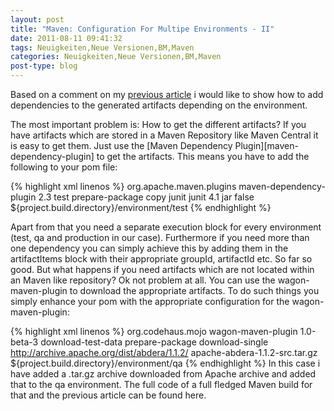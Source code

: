 ```yaml
---
layout: post
title: "Maven: Configuration For Multipe Environments - II"
date: 2011-08-11 09:41:32
tags: Neuigkeiten,Neue Versionen,BM,Maven
categories: Neuigkeiten,Neue Versionen,BM,Maven
post-type: blog
---
```

Based on a comment on my 
[previous article](http://blog.soebes.de/index.php?/archives/340-Maven-Configuration-For-Multipe-Environments.html "previous article") i would like to show 
how to add dependencies to the generated artifacts depending on the environment.

The most important problem is: How to get the different artifacts? If you have artifacts which are stored in a Maven Repository like Maven Central it is easy to get them. 
Just use the [Maven Dependency Plugin][maven-dependency-plugin] to get the artifacts. This means you have to add the following to your pom file: 

{% highlight xml linenos %}
<plugin>
  <groupId>org.apache.maven.plugins</groupId>
  <artifactId>maven-dependency-plugin</artifactId>
  <version>2.3</version>
  <executions>
    <execution>
      <id>test</id>
      <phase>prepare-package</phase>
      <goals>
        <goal>copy</goal>
      </goals>
      <configuration>
        <artifactItems>
          <artifactItem>
            <groupId>junit</groupId>
            <artifactId>junit</artifactId>
            <version>4.1</version>
            <type>jar</type>
          </artifactItem>
        </artifactItems>
        <overWrite>false</overWrite>
        <outputDirectory>${project.build.directory}/environment/test</outputDirectory>
      </configuration>
    </execution>
{% endhighlight %}

Apart from that you need a separate execution block for every environment (test, qa and production in our case). 
Furthermore if you need more than one dependency you can simply achieve this by adding them in the artifactItems block with their 
appropriate groupId, artifactId etc. So far so good. But what happens if you need artifacts which are not 
located within an Maven like repository? Ok not problem at all. You can use the wagon-maven-plugin to download the appropriate artifacts. 
To do such things you simply enhance your pom with the appropriate configuration for the wagon-maven-plugin: 

{% highlight xml linenos %}
<plugin>
  <groupId>org.codehaus.mojo</groupId>
  <artifactId>wagon-maven-plugin</artifactId>
  <version>1.0-beta-3</version>
  <executions>
    <execution>
      <id>download-test-data</id>
      <phase>prepare-package</phase>
      <goals>
        <goal>download-single</goal>
      </goals>
      <configuration>
        <url>http://archive.apache.org/dist/abdera/1.1.2/</url>
        <fromFile>apache-abdera-1.1.2-src.tar.gz</fromFile>
        <toDir>${project.build.directory}/environment/qa</toDir>
      </configuration>
    </execution>
  </executions>
</plugin>
{% endhighlight %}
In this case i have added a .tar.gz archive downloaded from Apache archive and added that to the qa environment. 
The full code of a full fledged Maven build for that and the previous article can be found here.
